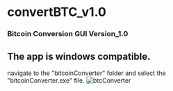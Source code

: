 # convertBTC_v1.0
### Bitcoin Conversion GUI Version_1.0

## The app is windows compatible.
navigate to the "bitcoinConverter" folder and select the "bitcoinConverter.exe" file. 
![btcConverter](https://user-images.githubusercontent.com/86094465/206961029-01d20656-769e-4d0d-a116-4a5bf5e129c1.png)
